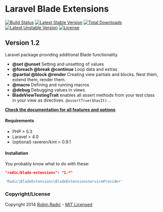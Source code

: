 Laravel Blade Extensions
========================

[![Build Status](https://travis-ci.org/RobinRadic/blade-extensions.svg?branch=master)](https://travis-ci.org/RobinRadic/blade-extensions)
[![Latest Stable Version](https://poser.pugx.org/radic/blade-extensions/v/stable.svg)](https://packagist.org/packages/radic/blade-extensions)
[![Total Downloads](https://poser.pugx.org/radic/blade-extensions/downloads.svg)](https://packagist.org/packages/radic/blade-extensions)
[![Latest Unstable Version](https://poser.pugx.org/radic/blade-extensions/v/unstable.svg)](https://packagist.org/packages/radic/blade-extensions)
[![License](https://poser.pugx.org/radic/blade-extensions/license.svg)](https://packagist.org/packages/radic/blade-extensions)

Version 1.2
-----------

Laravel package providing additional Blade functionality.

- **@set @unset** Setting and unsetting of values
- **@foreach @break @continue** Loop data and extras
- **@partial @block @render** Creating view partials and blocks. Nest them, extend them, render them.
- **@macro** Defining and running macros
- **@debug** Debugging values in views
- **BladeViewTestingTrait** enables all assert methods from your test class in your view as directives. `@assertTrue($hasIt)..`

[**Check the documentation for all features and options**](http://robinradic.github.io/blade-extensions/)

#### Requirements
- PHP > 5.3
- Laravel > 4.0
- (optional) raveren/kint > 0.9.1

#### Installation
You probably know what to do with these:
```JSON
"radic/blade-extensions": "1.*"
```
```php
'Radic\BladeExtensions\BladeExtensionsServiceProvider'
```

### Copyright/License
Copyright 2014 [Robin Radic](https://github.com/RobinRadic) - [MIT Licensed](http://radic.mit-license.org)
